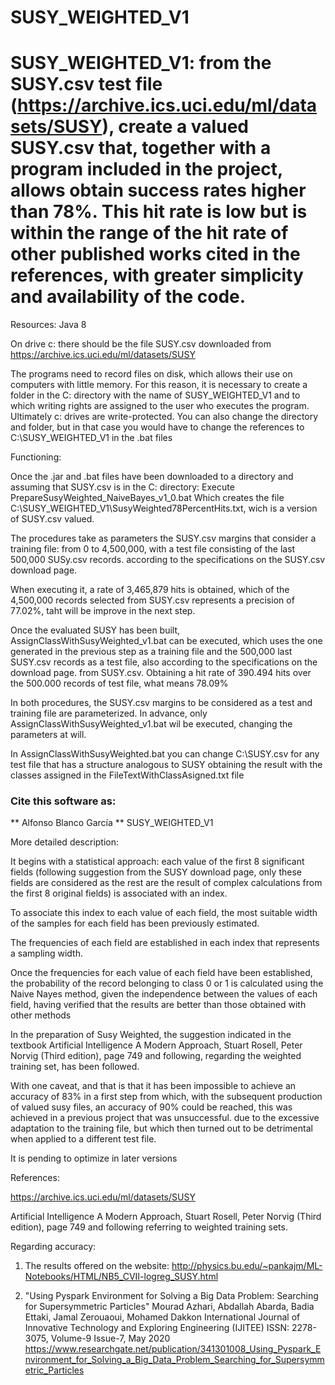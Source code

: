 # SUSY_WEIGHTED_V1
# SUSY_WEIGHTED_V1: from the SUSY.csv test file (https://archive.ics.uci.edu/ml/datasets/SUSY), create a valued SUSY.csv that, together with a program included in the project, allows obtain success rates higher than 78%. This hit rate is low but is within the range of the hit rate of other published works cited in the references, with greater simplicity and availability of the code.
Resources: Java 8

On drive c: there should be the file SUSY.csv downloaded from https://archive.ics.uci.edu/ml/datasets/SUSY

The programs need to record files on disk, which allows their use on computers with little memory. For this reason, it is necessary to create a folder in the C: directory with the name of SUSY_WEIGHTED_V1 and to which writing rights are assigned to the user who executes the program. Ultimately c: drives are write-protected.
You can also change the directory and folder, but in that case you would have to change the references to C:\SUSY_WEIGHTED_V1 in the .bat files

Functioning:

Once the .jar and .bat files have been downloaded to a directory and assuming that SUSY.csv is in the C: directory:
Execute PrepareSusyWeighted_NaiveBayes_v1_0.bat
Which creates  the file C:\SUSY_WEIGHTED_V1\SusyWeighted78PercentHits.txt, wich is a version of SUSY.csv valued.

The procedures take as parameters the SUSY.csv margins that consider a training file: from 0 to 4,500,000, with a test file consisting of the last 500,000 SUSy.csv records. according to the specifications on the SUSY.csv download page.

When executing it, a rate of 3,465,879 hits is obtained, which of the 4,500,000 records selected from SUSY.csv represents a precision of 77.02%, taht will be improve in the next step.

Once the evaluated SUSY has been built, AssignClassWithSusyWeighted_v1.bat can be executed, which uses the one generated in the previous step as a training file and the 500,000 last SUSY.csv records as a test file, also according to the specifications on the download page. from SUSY.csv.
Obtaining a hit rate of 390.494 hits over the 500.000 records of test file, what means 78.09%

In both procedures, the SUSY.csv margins to be considered as a test and training file are parameterized. In advance, only AssignClassWithSusyWeighted_v1.bat wil be executed, changing the parameters at will.

In AssignClassWithSusyWeighted.bat you can change C:\SUSY.csv for any test file that has a structure analogous to SUSY obtaining the result with the classes assigned in the FileTextWithClassAsigned.txt file

### Cite this software as:
 ** Alfonso Blanco García ** SUSY_WEIGHTED_V1

More detailed description:

It begins with a statistical approach: each value of the first 8 significant fields (following suggestion from the SUSY download page, only these fields are considered as the rest are the result of complex calculations from the first 8 original fields) is associated with an index.

To associate this index to each value of each field, the most suitable width of the samples for each field has been previously estimated.

The frequencies of each field are established in each index that represents a sampling width.

Once the frequencies for each value of each field have been established, the probability of the record belonging to class 0 or 1 is calculated using the Naive Nayes method, given the independence between the values of each field, having verified that the results are better than those obtained with other methods

In the preparation of Susy Weighted, the suggestion indicated in the textbook Artificial Intelligence A Modern Approach, Stuart Rosell, Peter Norvig (Third edition), page 749 and following, regarding the weighted training set, has been followed.

With one caveat, and that is that it has been impossible to achieve an accuracy of 83% in a first step from which, with the subsequent production of valued susy files, an accuracy of 90% could be reached, this was achieved in a previous project that was unsuccessful.
due to the excessive adaptation to the training file, but which then turned out to be detrimental when applied to a different test file.

It is pending to optimize in later versions

References:

https://archive.ics.uci.edu/ml/datasets/SUSY

Artificial Intelligence A Modern Approach, Stuart Rosell, Peter Norvig (Third edition), page 749 and following referring to weighted training sets.

Regarding accuracy:

1. The results offered on the website: http://physics.bu.edu/~pankajm/ML-Notebooks/HTML/NB5_CVII-logreg_SUSY.html

2. "Using Pyspark Environment for Solving a Big Data Problem: Searching for Supersymmetric Particles"
Mourad Azhari, Abdallah Abarda, Badia Ettaki, Jamal Zerouaoui, Mohamed Dakkon
International Journal of Innovative Technology and Exploring Engineering (IJITEE)
ISSN: 2278-3075, Volume-9 Issue-7, May 2020
https://www.researchgate.net/publication/341301008_Using_Pyspark_Environment_for_Solving_a_Big_Data_Problem_Searching_for_Supersymmetric_Particles
